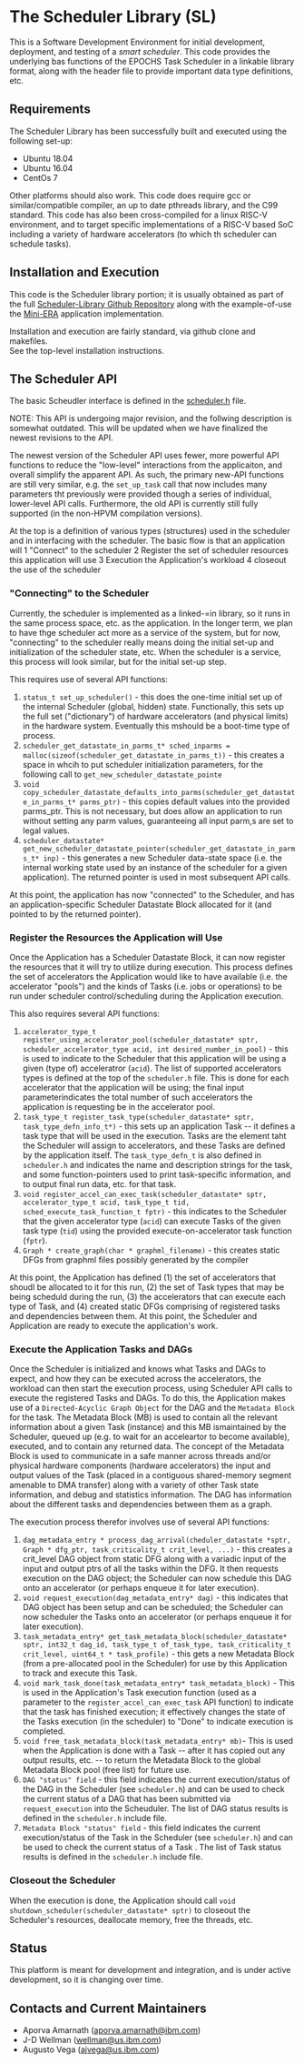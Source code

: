 # The Scheduler Library (SL)

This is a Software Development Environment for initial development, deployment, and testing of a *smart scheduler*. This code provides the underlying bas functions of the EPOCHS Task Scheduler in a linkable library format, along with the header file to provide important data type definitions, etc.

## Requirements

The Scheduler Library has been successfully built and executed using the following set-up:
 - Ubuntu 18.04
 - Ubuntu 16.04
 - CentOs 7

Other platforms should also work. 
This code does require gcc or similar/compatible compiler, an up to date pthreads library, and the C99 standard.
This code has also been cross-compiled for a linux RISC-V environment, and to target specific implementations of a RISC-V based SoC including a variety of hardware accelerators (to which th scheduler can schedule tasks).

## Installation and Execution

This code is the Scheduler library portion; it is usually obtained as part of the full 
<a href="https://github.com/IBM/scheduler-library" target="_blank">Scheduler-Library Github Repository</a>
along with the example-of-use the <a href="https://github.com/IBM/mini-era" target="_blank">Mini-ERA</a> application
implementation.

Installation and execution are fairly standard, via github clone and makefiles.  
See the top-level installation instructions.

## The Scheduler API

The basic Scheudler interface is defined in the 
<a href="https://github.com/IBM/scheduler-library/tree/master/sched_lib/include/scheduler.h">scheduler.h</a> file.

NOTE: This API is undergoing major revision, and the follwing description is somewhat outdated.  This will be updated when we have finalized the newest revisions to the API.

The newest version of the Scheduler API uses fewer, more powerful API functions to reduce the "low-level" interactions from the applicaiton, and overall simplify the apparent API.  As such, the primary new-API functions are still very similar, e.g. the ```set_up_task``` call that now includes many parameters tht previously were provided though a series of individual, lower-level API calls.  Furthermore, the old API is currently still fully supported (in the non-HPVM compilation versions).


At the top is a definition of various types (structures) used in the scheduler and in interfacing with the scheduler.
The basic flow is that an application will
1 "Connect" to the scheduler
2 Register the set of scheduler resources this application will use
3 Execution the Application's workload
4 closeout the use of the scheduler

### "Connecting" to the Scheduler

Currently, the scheduler is implemented as a linked-=in library, so it runs in the same process space, etc. as the application.  In the longer term, we plan to have thge scheduler act more as a service of the system, but for now, "connecting" to the scheduler really means doing the initial set-up and initialization of the scheduler state, etc.  When the scheduler is a service, this process will look similar, but for the initial set-up step.

This requires use of several API functions:
1. ```status_t set_up_scheduler()``` - this does the one-time initial set up of the internal Scheduler (global, hidden) state.  Functionally, this sets up the full set ("dictionary") of hardware accelerators (and physical limits) in the hardware system.  Eventually this mshould be a boot-time type of process.
2. ```scheduler_get_datastate_in_parms_t* sched_inparms = malloc(sizeof(scheduler_get_datastate_in_parms_t))``` - this creates a space in whcih to put scheduler initialization parameters, for the following call to ```get_new_scheduler_datastate_pointe```
3. ```void copy_scheduler_datastate_defaults_into_parms(scheduler_get_datastate_in_parms_t* parms_ptr)``` - this copies default values into the provided parms_ptr.  This is not necessary, but does allow an application to run without setting any parm values, guaranteeing all input parm,s are set to legal values.
4. ```scheduler_datastate* get_new_scheduler_datastate_pointer(scheduler_get_datastate_in_parms_t* inp)``` - this generates a new Scheduler data-state space (i.e. the internal working state used by an instance of the scheduler for a given application).  The returned pointer is used in most subsequent API calls.

At this point, the application has now "connected" to the Scheduler, and has an application-specific Scheduler Datastate Block allocated for it (and pointed to by the returned pointer).

### Register the Resources the Application will Use

Once the Application has a Scheduler Datastate Block, it can now register the resources that it will try to utilize during execution.  This process defines the set of accelerators the Application would like to have available (i.e. the accelerator "pools") and the kinds of Tasks (i.e. jobs or operations) to be run under scheduler control/scheduling during the Application execution.

This also requires several API functions:
1. ```accelerator_type_t register_using_accelerator_pool(scheduler_datastate* sptr, scheduler_accelerator_type acid, int desired_number_in_pool)``` - this is used to indicate to the Scheduler that this application will be using a given (type of) acceleratror (```acid```). The list of supported accelerators types is defined at the top of the ```scheduler.h``` file.  This is done for each accelerator that the application will be using; the final input parameterindicates the total number of such accelerators the application is requesting be in the accelerator pool.
2. ```task_type_t register_task_type(scheduler_datastate* sptr, task_type_defn_info_t*)``` - this sets up an application Task -- it defines a task type that will be used in the execution.  Tasks are the element taht the Scheduler will assign to accelerators, and these Tasks are defined by the application itself.  The ```task_type_defn_t``` is also defined in ```scheduler.h``` and indicates the name and description strings for the task, and some function-pointers used to print task-specific information, and to output final run data, etc. for that task.
3. ```void register_accel_can_exec_task(scheduler_datastate* sptr, accelerator_type_t acid, task_type_t tid, sched_execute_task_function_t fptr)``` - this indicates to the Scheduler that the given accelerator type (```acid```) can execute Tasks of the given task type (```tid```) using the provided execute-on-accelerator task function (```fptr```).
4. ```Graph * create_graph(char * graphml_filename)``` - this creates static DFGs from graphml files possibly generated by the compiler

At this point, the Application has defined (1) the set of accelerators that shoudl be allocated to it for this run, (2) the set of Task types that may be being scheduld during the run, (3) the accelerators that can execute each type of Task, and (4) created static DFGs comprising of registered tasks and dependencies between them. At this point, the Scheduler and Application are ready to execute the application's work.

### Execute the Application Tasks and DAGs

Once the Scheduler is initialized and knows what Tasks and DAGs to expect, and how they can be executed across the accelerators, the workload can then start the execution process, using Scheduler API calls to execute the registered Tasks and DAGs.  To do this, the Application makes use of a ```Directed-Acyclic Graph Object``` for the DAG and the ```Metadata Block``` for the task.  The Metadata Block (MB) is used to contain all the relevant information about a given Task (instance) and this MB ismaintained by the Scheduler, queued up (e.g. to wait for an acceleartor to become available), executed, and to contain any returned data.  The concept of the Metadata Block is used to communicate in a safe manner across threads and/or physical hardware components (hardware accelerators) the input and output values of the Task (placed in a contiguous shared-memory segment amenable to DMA transfer) along with a variety of other Task state information, and debug and statistics information. The DAG has information about the different tasks and dependencies between them as a graph.

The execution process therefor involves use of several API functions:
1. ```dag_metadata_entry * process_dag_arrival(cheduler_datastate *sptr, Graph * dfg_ptr, task_criticality_t crit_level, ...)``` - this creates a crit_level DAG object from static DFG along with a variadic input of the input and output ptrs of all the tasks within the DFG. It then requests execution on the DAG object; the Scheduler can now schedule this DAG onto an accelerator (or perhaps enqueue it for later execution).
2. ```void request_execution(dag_metadata_entry* dag)``` - this indicates that DAG object has been setup and can be scheduled; the Scheduler can now scheduler the Tasks onto an accelerator (or perhaps enqueue it for later execution).
3. ```task_metadata_entry* get_task_metadata_block(scheduler_datastate* sptr, int32_t dag_id, task_type_t of_task_type, task_criticality_t crit_level, uint64_t * task_profile)``` - this gets a new Metadata Block (from a pre-allocated pool in the Scheduler) for use by this Application to track and execute this Task.
4. ```void mark_task_done(task_metadata_entry* task_metadata_block)``` - This is used in the Application's Task execution function (used as a parameter to the ```register_accel_can_exec_task``` API function) to indicate that the task has finished execution; it effectively changes the state of the Tasks execution (in the scheduler) to "Done" to indicate execution is completed.
5. ```void free_task_metadata_block(task_metadata_entry* mb)```- This is used when the Application is done with a Task -- after it has copied out any output results, etc. -- to return the Metadata Block to the global Metadata Block pool (free list) for future use.
6. ```DAG "status" field``` - this field indicates the current execution/status of the DAG in the Scheduler (see ```scheduler.h```) and can be used to check the current status of a DAG that has been submitted via ```request_execution``` into the Scheuduler.  The list of DAG status results is defined in the ```scheduler.h``` include file.
7. ```Metadata Block "status" field``` - this field indicates the current execution/status of the Task in the Scheduler (see ```scheduler.h```) and can be used to check the current status of a Task .  The list of Task status results is defined in the ```scheduler.h``` include file.

### Closeout the Scheduler

When the execution is done, the Application should call ```void shutdown_scheduler(scheduler_datastate* sptr)``` to closeout the Scheduler's resources, deallocate memory, free the threads, etc.

## Status

This platform is meant for development and integration, and is under active development, so it is changing over time.

## Contacts and Current Maintainers

 - Aporva Amarnath (aporva.amarnath@ibm.com)
 - J-D Wellman (wellman@us.ibm.com)
 - Augusto Vega (ajvega@us.ibm.com)
